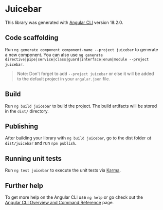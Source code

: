 # Juicebar

This library was generated with [Angular CLI](https://github.com/angular/angular-cli) version 18.2.0.

## Code scaffolding

Run `ng generate component component-name --project juicebar` to generate a new component. You can also use `ng generate directive|pipe|service|class|guard|interface|enum|module --project juicebar`.
> Note: Don't forget to add `--project juicebar` or else it will be added to the default project in your `angular.json` file. 

## Build

Run `ng build juicebar` to build the project. The build artifacts will be stored in the `dist/` directory.

## Publishing

After building your library with `ng build juicebar`, go to the dist folder `cd dist/juicebar` and run `npm publish`.

## Running unit tests

Run `ng test juicebar` to execute the unit tests via [Karma](https://karma-runner.github.io).

## Further help

To get more help on the Angular CLI use `ng help` or go check out the [Angular CLI Overview and Command Reference](https://angular.dev/tools/cli) page.
